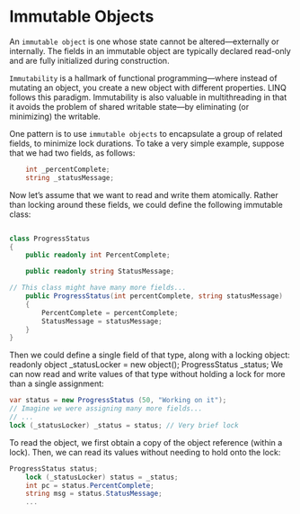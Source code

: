 # Immutable Objects
An `immutable object` is one whose state cannot be altered—externally or internally. The fields in an immutable object are typically declared read-only and are fully initialized during construction.

`Immutability` is a hallmark of functional programming—where instead of mutating an object, you create a new object with different properties. LINQ follows this paradigm. Immutability is also valuable in multithreading in that it avoids the problem of shared writable state—by eliminating (or minimizing) the writable.

One pattern is to use `immutable objects` to encapsulate a group of related fields, to minimize lock durations. To take a very simple example, suppose that we had two fields, as follows:
```c#
    int _percentComplete;
    string _statusMessage;

```
Now let’s assume that we want to read and write them atomically. Rather than locking around these fields, we could define the following immutable class:
```c#

class ProgressStatus
{
    public readonly int PercentComplete;

    public readonly string StatusMessage;

// This class might have many more fields...
    public ProgressStatus(int percentComplete, string statusMessage)
    {
        PercentComplete = percentComplete;
        StatusMessage = statusMessage;
    }
}
```

Then we could define a single field of that type, along with a locking object:
readonly object _statusLocker = new object(); ProgressStatus _status;
We can now read and write values of that type without holding a lock for more than a single assignment:
```c#
var status = new ProgressStatus (50, "Working on it");
// Imagine we were assigning many more fields...
// ...
lock (_statusLocker) _status = status; // Very brief lock
```
To read the object, we first obtain a copy of the object reference (within a lock). Then, we can read its values without needing to hold onto the lock:
```c#
ProgressStatus status;
    lock (_statusLocker) status = _status;
    int pc = status.PercentComplete;
    string msg = status.StatusMessage;
    ...
```